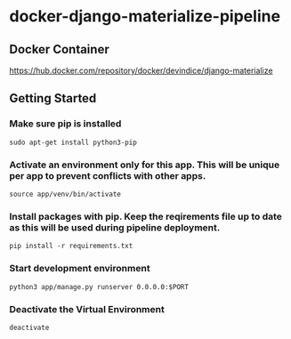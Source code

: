 # docker-django-materialize-pipeline
## Docker Container
https://hub.docker.com/repository/docker/devindice/django-materialize

## Getting Started
### Make sure pip is installed
```sudo apt-get install python3-pip```

### Activate an environment only for this app. This will be unique per app to prevent conflicts with other apps.
```source app/venv/bin/activate```

### Install packages with pip. Keep the reqirements file up to date as this will be used during pipeline deployment.
```pip install -r requirements.txt```

### Start development environment
```python3 app/manage.py runserver 0.0.0.0:$PORT```

### Deactivate the Virtual Environment
```deactivate```
